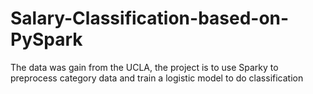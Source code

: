 # Salary-Classification-based-on-PySpark
The data was gain from the UCLA, the project is to use Sparky to preprocess category data and train a logistic model to do classification
